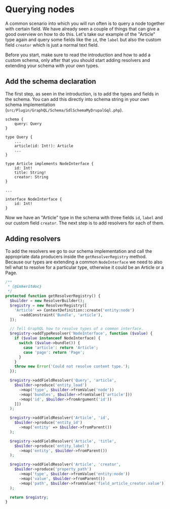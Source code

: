 # Querying nodes

A common scenario into which you will run often is to query a node together with certain field. We have already seen a couple of things that can give a good overview on how to do this. Let's take our example of the "Article" type again and query some fields like the `id`, the `label` but also the custom field `creator` which is just a normal text field.

Before you start, make sure to read the introduction and how to add a custom schema, only after that you should start adding resolvers and extending your schema with your own types.

## Add the schema declaration

The first step, as seen in the introduction, is to add the types and fields in the schema. You can add this directly into schema string in your own schema implementation (`src/Plugin/GraphQL/Schema/SdlSchemaMyDrupalGql.php`).

```
schema {
    query: Query
}

type Query {
    ...
    article(id: Int!): Article
    ...
}

type Article implements NodeInterface {
    id: Int!
    title: String!
    creator: String
}

...

interface NodeInterface {
    id: Int!
}
```

Now we have an "Article" type in the schema with three fields `id`, `label` and our custom field `creator`. The next step is to add resolvers for each of them.

## Adding resolvers

To add the resolvers we go to our schema implementation and call the appropriate data producers inside the `getResolverRegistry` method. Because our types are extending a common `NodeInterface` we need to also tell what to resolve for a particular type, otherwise it could be an Article or a Page.

```php
/**
 * {@inheritdoc}
 */
protected function getResolverRegistry() {
  $builder = new ResolverBuilder();
  $registry = new ResolverRegistry([
    'Article' => ContextDefinition::create('entity:node')
      ->addConstraint('Bundle', 'article'),
  ]);

  // Tell GraphQL how to resolve types of a common interface.
  $registry->addTypeResolver('NodeInterface', function ($value) {
    if ($value instanceof NodeInterface) {
      switch ($value->bundle()) {
        case 'article': return 'Article';
        case 'page': return 'Page';
      }
    }
    throw new Error('Could not resolve content type.');
  });

  $registry->addFieldResolver('Query', 'article',
    $builder->produce('entity_load')
      ->map('type', $builder->fromValue('node'))
      ->map('bundles', $builder->fromValue(['article']))
      ->map('id', $builder->fromArgument('id'))
    ]])
  );

  $registry->addFieldResolver('Article', 'id',
    $builder->produce('entity_id')
      ->map('entity' => $builder->fromParent())
  );

  $registry->addFieldResolver('Article', 'title',
    $builder->produce('entity_label')
      ->map('entity', $builder->fromParent())
  );

  $registry->addFieldResolver('Article', 'creator',
    $builder->produce('property_path')
      ->map('type', $builder->fromValue('entity:node'))
      ->map('value', $builder->fromParent())
      ->map('path', $builder->fromValue('field_article_creator.value'))
  );

  return $registry;
}
```
